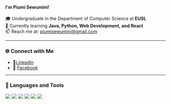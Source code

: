 
#### I'm **Piumi Sewumini**!  
🎓 Undergraduate in the Department of Computer Science at **EUSL**  
🌱 Currently learning **Java, Python, Web Development, and React**  
📫 Reach me at: [piumisewumini@gmail.com](mailto:piumisewumini@gmail.com)

---

### 🌐 Connect with Me

- 💼[LinkedIn](https://www.linkedin.com/in/piyumi-sewumini-849a0225a/)
- 📘 [Facebook](https://www.facebook.com/YOUR-FACEBOOK-USERNAME)


---

### 🚀 Languages and Tools

<p align="left">
  <img src="https://img.shields.io/badge/-Java-007396?style=flat&logo=java&logoColor=white"/>
  <img src="https://img.shields.io/badge/-Python-3776AB?style=flat&logo=python&logoColor=white"/>
  <img src="https://img.shields.io/badge/-HTML5-E34F26?style=flat&logo=html5&logoColor=white"/>
  <img src="https://img.shields.io/badge/-CSS3-1572B6?style=flat&logo=css3&logoColor=white"/>
  <img src="https://img.shields.io/badge/-JavaScript-F7DF1E?style=flat&logo=javascript&logoColor=black"/>
  <img src="https://img.shields.io/badge/-React-20232A?style=flat&logo=react&logoColor=61DAFB"/>
</p>

